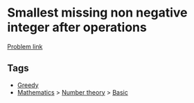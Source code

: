 # Smallest missing non negative integer after operations

[Problem link](https://leetcode.com/problems/smallest-missing-non-negative-integer-after-operations/)

## Tags

* [Greedy](/README.md#Greedy)
* [Mathematics](/README.md#Mathematics) > [Number theory](/README.md#Mathematics-Number_theory) > [Basic](/README.md#Mathematics-Number_theory-Basic)
